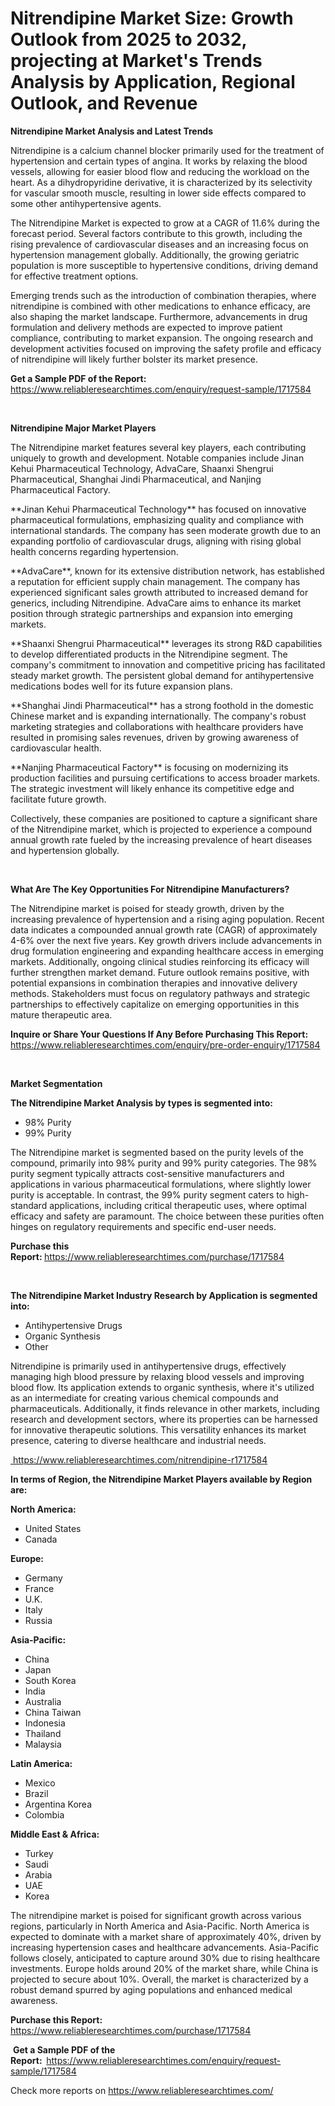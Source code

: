 <p><h1>Nitrendipine Market Size: Growth Outlook from 2025 to 2032, projecting at Market's Trends Analysis by Application, Regional Outlook, and Revenue</h1></p><p><strong>Nitrendipine Market Analysis and Latest Trends</strong></p>
<p><p>Nitrendipine is a calcium channel blocker primarily used for the treatment of hypertension and certain types of angina. It works by relaxing the blood vessels, allowing for easier blood flow and reducing the workload on the heart. As a dihydropyridine derivative, it is characterized by its selectivity for vascular smooth muscle, resulting in lower side effects compared to some other antihypertensive agents.</p><p>The Nitrendipine Market is expected to grow at a CAGR of 11.6% during the forecast period. Several factors contribute to this growth, including the rising prevalence of cardiovascular diseases and an increasing focus on hypertension management globally. Additionally, the growing geriatric population is more susceptible to hypertensive conditions, driving demand for effective treatment options. </p><p>Emerging trends such as the introduction of combination therapies, where nitrendipine is combined with other medications to enhance efficacy, are also shaping the market landscape. Furthermore, advancements in drug formulation and delivery methods are expected to improve patient compliance, contributing to market expansion. The ongoing research and development activities focused on improving the safety profile and efficacy of nitrendipine will likely further bolster its market presence.</p></p>
<p><strong>Get a Sample PDF of the Report:&nbsp;</strong> <a href="https://www.reliableresearchtimes.com/enquiry/request-sample/1717584?utm_campaign=2006&utm_medium=2&utm_source=Github&utm_content=ia&utm_term=30012025&utm_id=nitrendipine">https://www.reliableresearchtimes.com/enquiry/request-sample/1717584</a></p>
<p>&nbsp;</p>
<p><strong>Nitrendipine Major Market Players</strong></p>
<p><p>The Nitrendipine market features several key players, each contributing uniquely to growth and development. Notable companies include Jinan Kehui Pharmaceutical Technology, AdvaCare, Shaanxi Shengrui Pharmaceutical, Shanghai Jindi Pharmaceutical, and Nanjing Pharmaceutical Factory.</p><p>**Jinan Kehui Pharmaceutical Technology** has focused on innovative pharmaceutical formulations, emphasizing quality and compliance with international standards. The company has seen moderate growth due to an expanding portfolio of cardiovascular drugs, aligning with rising global health concerns regarding hypertension.</p><p>**AdvaCare**, known for its extensive distribution network, has established a reputation for efficient supply chain management. The company has experienced significant sales growth attributed to increased demand for generics, including Nitrendipine. AdvaCare aims to enhance its market position through strategic partnerships and expansion into emerging markets.</p><p>**Shaanxi Shengrui Pharmaceutical** leverages its strong R&D capabilities to develop differentiated products in the Nitrendipine segment. The company's commitment to innovation and competitive pricing has facilitated steady market growth. The persistent global demand for antihypertensive medications bodes well for its future expansion plans.</p><p>**Shanghai Jindi Pharmaceutical** has a strong foothold in the domestic Chinese market and is expanding internationally. The company's robust marketing strategies and collaborations with healthcare providers have resulted in promising sales revenues, driven by growing awareness of cardiovascular health.</p><p>**Nanjing Pharmaceutical Factory** is focusing on modernizing its production facilities and pursuing certifications to access broader markets. The strategic investment will likely enhance its competitive edge and facilitate future growth.</p><p>Collectively, these companies are positioned to capture a significant share of the Nitrendipine market, which is projected to experience a compound annual growth rate fueled by the increasing prevalence of heart diseases and hypertension globally.</p></p>
<p>&nbsp;</p>
<p><strong>What Are The Key Opportunities For Nitrendipine Manufacturers?</strong></p>
<p><p>The Nitrendipine market is poised for steady growth, driven by the increasing prevalence of hypertension and a rising aging population. Recent data indicates a compounded annual growth rate (CAGR) of approximately 4-6% over the next five years. Key growth drivers include advancements in drug formulation engineering and expanding healthcare access in emerging markets. Additionally, ongoing clinical studies reinforcing its efficacy will further strengthen market demand. Future outlook remains positive, with potential expansions in combination therapies and innovative delivery methods. Stakeholders must focus on regulatory pathways and strategic partnerships to effectively capitalize on emerging opportunities in this mature therapeutic area.</p></p>
<p><strong>Inquire or Share Your Questions If Any Before Purchasing This Report:</strong> <a href="https://www.reliableresearchtimes.com/enquiry/pre-order-enquiry/1717584?utm_campaign=2006&utm_medium=2&utm_source=Github&utm_content=ia&utm_term=30012025&utm_id=nitrendipine">https://www.reliableresearchtimes.com/enquiry/pre-order-enquiry/1717584</a></p>
<p>&nbsp;</p>
<p><strong>Market Segmentation</strong></p>
<p><strong>The Nitrendipine Market Analysis by types is segmented into:</strong></p>
<p><ul><li>98% Purity</li><li>99% Purity</li></ul></p>
<p><p>The Nitrendipine market is segmented based on the purity levels of the compound, primarily into 98% purity and 99% purity categories. The 98% purity segment typically attracts cost-sensitive manufacturers and applications in various pharmaceutical formulations, where slightly lower purity is acceptable. In contrast, the 99% purity segment caters to high-standard applications, including critical therapeutic uses, where optimal efficacy and safety are paramount. The choice between these purities often hinges on regulatory requirements and specific end-user needs.</p></p>
<p><strong>Purchase this Report:&nbsp;</strong><a href="https://www.reliableresearchtimes.com/purchase/1717584?utm_campaign=2006&utm_medium=2&utm_source=Github&utm_content=ia&utm_term=30012025&utm_id=nitrendipine">https://www.reliableresearchtimes.com/purchase/1717584</a></p>
<p>&nbsp;</p>
<p><strong>The Nitrendipine Market Industry Research by Application is segmented into:</strong></p>
<p><ul><li>Antihypertensive Drugs</li><li>Organic Synthesis</li><li>Other</li></ul></p>
<p><p>Nitrendipine is primarily used in antihypertensive drugs, effectively managing high blood pressure by relaxing blood vessels and improving blood flow. Its application extends to organic synthesis, where it's utilized as an intermediate for creating various chemical compounds and pharmaceuticals. Additionally, it finds relevance in other markets, including research and development sectors, where its properties can be harnessed for innovative therapeutic solutions. This versatility enhances its market presence, catering to diverse healthcare and industrial needs.</p></p>
<p><a href="https://www.reliableresearchtimes.com/nitrendipine-r1717584?utm_campaign=2006&utm_medium=2&utm_source=Github&utm_content=ia&utm_term=30012025&utm_id=nitrendipine">&nbsp;https://www.reliableresearchtimes.com/nitrendipine-r1717584</a></p>
<p><strong>In terms of Region, the Nitrendipine Market Players available by Region are:</strong></p>
<p>
    <p> <strong> North America: </strong>
        <ul>
            <li>United States</li>
            <li>Canada</li>
        </ul>
        </p> 
    <p> <strong> Europe: </strong>
        <ul>
            <li>Germany</li>
            <li>France</li>
            <li>U.K.</li>
            <li>Italy</li>
            <li>Russia</li>
        </ul>
        </p> 
    <p> <strong> Asia-Pacific: </strong>
        <ul>
            <li>China</li>
            <li>Japan</li>
            <li>South Korea</li>
            <li>India</li>
            <li>Australia</li>
            <li>China Taiwan</li>
            <li>Indonesia</li>
            <li>Thailand</li>
            <li>Malaysia</li>
        </ul>
        </p> 
    <p> <strong> Latin America: </strong>
        <ul>
            <li>Mexico</li>
            <li>Brazil</li>
            <li>Argentina Korea</li>
            <li>Colombia</li>
        </ul>
        </p> 
    <p> <strong> Middle East & Africa: </strong>
        <ul>
            <li>Turkey</li>
            <li>Saudi</li>
            <li>Arabia</li>
            <li>UAE</li>
            <li>Korea</li>
        </ul>
    </p>
    </p>
<p><p>The nitrendipine market is poised for significant growth across various regions, particularly in North America and Asia-Pacific. North America is expected to dominate with a market share of approximately 40%, driven by increasing hypertension cases and healthcare advancements. Asia-Pacific follows closely, anticipated to capture around 30% due to rising healthcare investments. Europe holds around 20% of the market share, while China is projected to secure about 10%. Overall, the market is characterized by a robust demand spurred by aging populations and enhanced medical awareness.</p></p>
<p><strong>Purchase this Report: </strong><a href="https://www.reliableresearchtimes.com/purchase/1717584?utm_campaign=2006&utm_medium=2&utm_source=Github&utm_content=ia&utm_term=30012025&utm_id=nitrendipine">https://www.reliableresearchtimes.com/purchase/1717584</a></p>
<p>&nbsp;<strong>Get a Sample PDF of the Report:&nbsp;&nbsp;</strong><a href="https://www.reliableresearchtimes.com/enquiry/request-sample/1717584?utm_campaign=2006&utm_medium=2&utm_source=Github&utm_content=ia&utm_term=30012025&utm_id=nitrendipine">https://www.reliableresearchtimes.com/enquiry/request-sample/1717584</a></p>
<p><strong></strong></p>
<p>Check more reports on <a href="https://www.reliableresearchtimes.com/?utm_campaign=2006&utm_medium=2&utm_source=Github&utm_content=ia&utm_term=30012025&utm_id=nitrendipine">https://www.reliableresearchtimes.com/</a></p>